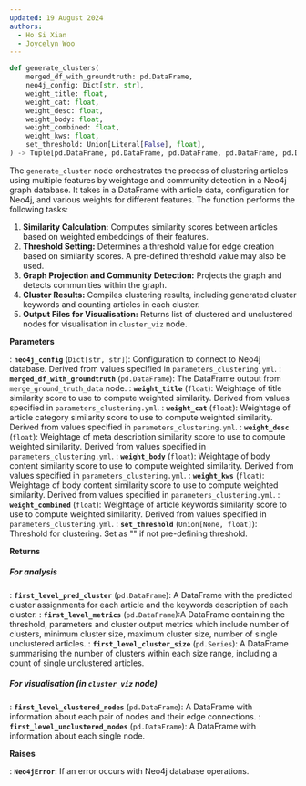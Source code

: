 ```yaml
---
updated: 19 August 2024
authors:
  - Ho Si Xian
  - Joycelyn Woo
---
```


```python
def generate_clusters(
    merged_df_with_groundtruth: pd.DataFrame,
    neo4j_config: Dict[str, str],
    weight_title: float,
    weight_cat: float,
    weight_desc: float,
    weight_body: float,
    weight_combined: float,
    weight_kws: float,
    set_threshold: Union[Literal[False], float],
) -> Tuple[pd.DataFrame, pd.DataFrame, pd.DataFrame, pd.DataFrame, pd.DataFrame]:
```

The `generate_cluster` node orchestrates the process of clustering articles using multiple features by weightage and community detection in a Neo4j graph database. It takes in a DataFrame with article data, configuration for Neo4j, and various weights for different features. The function performs the following tasks:

1. **Similarity Calculation:** Computes similarity scores between articles based on weighted embeddings of their features.
2. **Threshold Setting:** Determines a threshold value for edge creation based on similarity scores. A pre-defined threshold value may also be used.
3. **Graph Projection and Community Detection:** Projects the graph and detects communities within the graph.
4. **Cluster Results:** Compiles clustering results, including generated cluster keywords and counting articles in each cluster.
5. **Output Files for Visualisation:** Returns list of clustered and unclustered nodes for visualisation in `cluster_viz` node.

**Parameters**

: **`neo4j_config`** (`Dict[str, str]`): Configuration to connect to Neo4j database. Derived from values specified in `parameters_clustering.yml`.
: **`merged_df_with_groundtruth`** (`pd.DataFrame`): The DataFrame output from `merge_ground_truth_data` node.
: **`weight_title`** (`float`): Weightage of title similarity score to use to compute weighted similarity. Derived from values specified in `parameters_clustering.yml`.
: **`weight_cat`** (`float`): Weightage of article category similarity score to use to compute weighted similarity. Derived from values specified in `parameters_clustering.yml`.
: **`weight_desc`** (`float`): Weightage of meta description similarity score to use to compute weighted similarity. Derived from values specified in `parameters_clustering.yml`.
: **`weight_body`** (`float`): Weightage of body content similarity score to use to compute weighted similarity. Derived from values specified in `parameters_clustering.yml`.
: **`weight_kws`** (`float`): Weightage of body content similarity score to use to compute weighted similarity. Derived from values specified in `parameters_clustering.yml`.
: **`weight_combined`** (`float`): Weightage of article keywords similarity score to use to compute weighted similarity. Derived from values specified in `parameters_clustering.yml`.
: **`set_threshold`** (`Union[None, float]`): Threshold for clustering. Set as "" if not pre-defining threshold.

**Returns**

##### For analysis

: **`first_level_pred_cluster`** (`pd.DataFrame`): A DataFrame with the predicted cluster assignments for each article and the keywords description of each cluster.
: **`first_level_metrics`** (`pd.DataFrame`):A DataFrame containing the threshold, parameters and cluster output metrics which include number of clusters, minimum cluster size, maximum cluster size, number of single unclustered articles.
: **`first_level_cluster_size`** (`pd.Series`): A DataFrame summarising the number of clusters within each size range, including a count of single unclustered articles.

##### For visualisation (in `cluster_viz` node)

: **`first_level_clustered_nodes`** (`pd.DataFrame`): A DataFrame with information about each pair of nodes and their edge connections.
: **`first_level_unclustered_nodes`** (`pd.DataFrame`): A DataFrame with information about each single node.

**Raises**

: **`Neo4jError`**: If an error occurs with Neo4j database operations.
